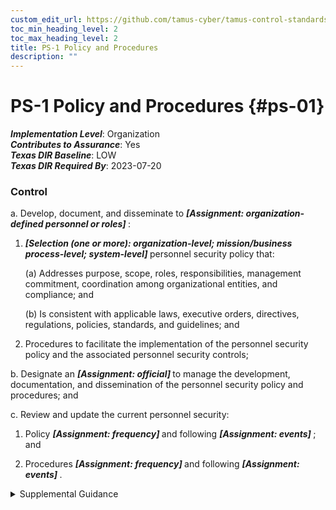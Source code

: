 ```yaml
---
custom_edit_url: https://github.com/tamus-cyber/tamus-control-standards/tree/main/content/tamus.edu/TAMUS_profile.xml
toc_min_heading_level: 2
toc_max_heading_level: 2
title: PS-1 Policy and Procedures
description: ""
---
```


# PS-1 Policy and Procedures {#ps-01}

_**Implementation Level**_: Organization\
_**Contributes to Assurance**_: Yes\
_**Texas DIR Baseline**_: LOW\
_**Texas DIR Required By**_: 2023-07-20

### Control

a. Develop, document, and disseminate to <strong title="ps-1_prm_1"> <em>[Assignment: organization-defined personnel or roles]</em> </strong>:

1.  <strong title="ps-01_odp.03"> <em>[Selection (one or more): organization-level; mission/business process-level; system-level]</em> </strong> personnel security policy that:

    (a) Addresses purpose, scope, roles, responsibilities, management commitment, coordination among organizational entities, and compliance; and

    (b) Is consistent with applicable laws, executive orders, directives, regulations, policies, standards, and guidelines; and

2. Procedures to facilitate the implementation of the personnel security policy and the associated personnel security controls;

b. Designate an <strong title="ps-01_odp.04"> <em>[Assignment: official]</em> </strong> to manage the development, documentation, and dissemination of the personnel security policy and procedures; and

c. Review and update the current personnel security:

1. Policy <strong title="ps-01_odp.05"> <em>[Assignment: frequency]</em> </strong> and following <strong title="ps-01_odp.06"> <em>[Assignment: events]</em> </strong> ; and

2. Procedures <strong title="ps-01_odp.07"> <em>[Assignment: frequency]</em> </strong> and following <strong title="ps-01_odp.08"> <em>[Assignment: events]</em> </strong>.

<details>
  <summary>Supplemental Guidance</summary>

Personnel security policy and procedures for the controls in the PS family that are implemented within systems and organizations. The risk management strategy is an important factor in establishing such policies and procedures. Policies and procedures contribute to security and privacy assurance. Therefore, it is important that security and privacy programs collaborate on their development. Security and privacy program policies and procedures at the organization level are preferable, in general, and may obviate the need for mission level or system-specific policies and procedures. The policy can be included as part of the general security and privacy policy or be represented by multiple policies reflecting the complex nature of organizations. Procedures can be established for security and privacy programs, for mission/business processes, and for systems, if needed. Procedures describe how the policies or controls are implemented and can be directed at the individual or role that is the object of the procedure. Procedures can be documented in system security and privacy plans or in one or more separate documents. Events that may precipitate an update to personnel security policy and procedures include, but are not limited to, assessment or audit findings, security incidents or breaches, or changes in applicable laws, executive orders, directives, regulations, policies, standards, and guidelines. Simply restating controls does not constitute an organizational policy or procedure.

</details>

